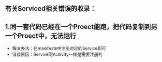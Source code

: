 ## 有关Serviced相关错误的收录：

## 1.同一套代码已经在一个Proect能跑，把代码复制到另一个Proect中，无法运行
* 解决办法：在manifests中注册对应的Service即可
* 错误原因：Servive同Acitivity一样是需要注册的
